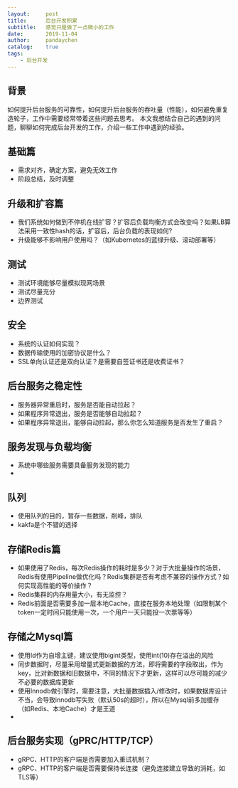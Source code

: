 ```yaml
---
layout:     post
title:      后台开发积累
subtitle:   感觉只是做了一点微小的工作
date:       2019-11-04
author:     pandaychen
catalog:    true
tags:
    - 后台开发
---
```


##  背景
如何提升后台服务的可靠性，如何提升后台服务的吞吐量（性能），如何避免重复造轮子，工作中需要经常带着这些问题去思考。
本文我想结合自己的遇到的问题，聊聊如何完成后台开发的工作，介绍一些工作中遇到的经验。

##  基础篇
-   需求对齐，确定方案，避免无效工作
-   阶段总结，及时调整

##  升级和扩容篇
-   我们系统如何做到不停机在线扩容？扩容后负载均衡方式会改变吗？如果LB算法采用一致性hash的话，扩容后，后台负载的表现如何?
-   升级能够不影响用户使用吗？（如Kubernetes的蓝绿升级、滚动部署等）

##  测试
-   测试环境能够尽量模拟现网场景
-   测试尽量充分
-   边界测试

##  安全
-   系统的认证如何实现？
-   数据传输使用的加密协议是什么？
-   SSL单向认证还是双向认证？是需要自签证书还是收费证书？

##  后台服务之稳定性
-   服务器异常重启时，服务是否能自动拉起？
-   如果程序异常退出，服务是否能够自动拉起？
-   如果程序异常退出，能够自动拉起，那么你怎么知道服务是否发生了重启？

##  服务发现与负载均衡
-   系统中哪些服务需要具备服务发现的能力
-   

##  队列
-   使用队列的目的，暂存一些数据，削峰，排队
-   kakfa是个不错的选择

##  存储Redis篇
-   如果使用了Redis，每次Redis操作的耗时是多少？对于大批量操作的场景，Redis有使用Pipeline做优化吗？Redis集群是否有考虑不兼容的操作方式？如何实现高性能的等价操作？
-   Redis集群的内存用量大小，有无监控？
-   Redis前面是否需要多加一层本地Cache，直接在服务本地处理（如限制某个token一定时间只能使用一次，一个用户一天只能投一次票等等）

##  存储之Mysql篇
-   使用Id作为自增主键，建议使用bigint类型，使用int(10)存在溢出的风险
-   同步数据时，尽量采用增量式更新数据的方法，即将需要的字段取出，作为key，比对新数据和旧数据中，不同的情况下才更新，这样可以尽可能的减少不必要的数据库更新
-   使用Innodb做引擎时，需要注意，大批量数据插入/修改时，如果数据库设计不当，会导致innodb写失败（默认50s的超时），所以在Mysql前多加缓存（如Redis、本地Cache）才是王道
-   

##  后台服务实现（gPRC/HTTP/TCP）
-   gRPC、HTTP的客户端是否需要加入重试机制？
-   gRPC、HTTP的客户端是否需要保持长连接（避免连接建立导致的消耗，如TLS等）
